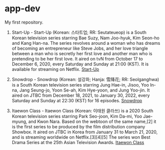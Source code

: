 # app-dev
My first repository.

1. Start-Up
        - Start-Up (Korean: 스타트업; RR: Seutateueop) is a South Korean television series starring Bae Suzy, Nam Joo-hyuk, Kim Seon-ho and Kang Han-na. The series 
          revolves around a woman who has dreams of becoming an entrepreneur like Steve Jobs, and her love triangle between a man who is secretly her first love and 
          another man who is pretending to be her first love. It aired on tvN from October 17 to December 6, 2020, every Saturday and Sunday at 21:00 (KST). It is 
          available for streaming on Netflix.
          [Start-Up](https://en.wikipedia.org/wiki/Start-Up_(South_Korean_TV_series))

2. Snowdrop
        - Snowdrop (Korean: 설강화; Hanja: 雪降花; RR: Seolganghwa) is a South Korean television series starring Jung Hae-in, Jisoo, Yoo In-na, Jang Seung-jo, Yoon Se-ah,
          Kim Hye-yoon, and Jung Yoo-jin. It aired on JTBC from December 18, 2021, to January 30, 2022, every Saturday and Sunday at 22:30 (KST) for 16 episodes.
          [Snowdrop](https://en.wikipedia.org/wiki/Snowdrop_(South_Korean_TV_series))

3. Itaewon Class
        - Itaewon Class (Korean: 이태원 클라쓰) is a 2020 South Korean television series starring Park Seo-joon, Kim Da-mi, Yoo Jae-myung, and Kwon Nara. Based on the 
          webtoon of the same name,[2] it is the first series to be produced by the film distribution company Showbox. It aired on JTBC in Korea from January 31 to March 
          21, 2020, and is streaming worldwide on Netflix.[3][4][5] The series won Best Drama Series at the 25th Asian Television Awards.
          [Itaewon Class](https://en.wikipedia.org/wiki/Itaewon_Class)
